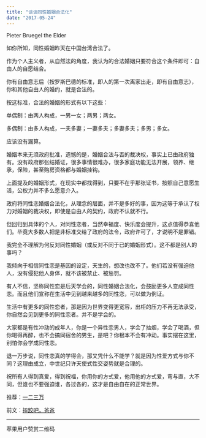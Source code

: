 ```yaml
---
title: "谈谈同性婚姻合法化"
date: "2017-05-24"
---
```


Pieter Bruegel the Elder

如你所知，同性婚姻昨天在中国台湾合法了。

作为个人主义者，从自然法的角度，我认为的合法婚姻只要符合这个条件即可：自由人的自愿结合。

你有自由意志后（按罗斯巴德的标准，即人的第一次离家出走，即有自由意志），你和其他自由人的婚约，就是合法的。

按这标准，合法的婚姻的形式有以下这些：

单偶制：由两人构成，一男一女；两男；两女。

多偶制：由多人构成，一夫多妻；一妻多夫；多妻多夫；多男；多女。

应该没有漏算。

婚姻本来无须政府批准，遗憾的是，婚姻合法与否的裁决权，事实上已由政府独有。没有政府那张结婚证，很多事情很难办，很多家庭功能无法开展，领养、继承，保险，甚至购房资格都与婚姻挂钩。

上面提及的婚姻形式，在现实中都找得到，只要不在乎那张证书，按照自己意愿生活，公权力并不多么愿意介入。

政府将同性恋婚姻合法化，从理念的层面，并不是多好的事，因为这等于承认了权力对婚姻的裁决权，即使是自由人的契约，政府不认就不行。

但回归到具体的个人，对同性恋者，当然幸福度、快乐度会提升，这点值得恭喜他们。毕竟大多数人把是非标准交给了政府的法令，政府许可了，才说明不是罪错。

我完全不理解为何反对同性婚姻（或反对不同于已的婚姻形式）。这不都是别人的事吗？

我倾向于相信同性恋是基因的设定，天生的，想改也改不了。他们若没有强迫他人，没有侵犯他人身体，就不该被禁止、被惩罚。

有人不信，坚称同性恋是后天学会的，同性婚姻合法化，会鼓励更多人变成同性恋。而且他们宣称在生活中见到越来越多的同性恋，可以做为例证。

生活中有更多的同性恋者，那是因为世界变得更宽容，出柜的压力不再无法承受，你自然会见到更多的同性恋者。并不是学会的。

大家都是有性冲动的成年人，你是一个异性恋男人，学会了抽烟，学会了喝酒，但你喝得再醉，也不会搞同宿舍的男生，是吧？你根本不会有冲动。事实摆在这里，别怕你会学成同性恋。

退一万步说，同性恋真的学得会，那又凭什么不能学？就是因为性爱方式与你不同？这理由成立，中世纪只许天使式性交姿势就是合理的。

祝所有人得到真爱，得到祝福，你用你的方式爱，他用他的方式爱，弯与直，大不同，但谁也不要强迫谁，各过各的，这才是自由自在的正常世界。

推荐：[一二三万](http://mp.weixin.qq.com/s?__biz=MjM5NDU0Mjk2MQ==&mid=2651623076&idx=1&sn=8fe2845669409be0a6ea708ec2b7df44&chksm=bd7e0aba8a0983ac8294b74fd745df0091071c47ed3828669b9cb744252d2628e1b02f2cb3e5&scene=21#wechat_redirect)

前文：[摔跤吧，爸爸](http://mp.weixin.qq.com/s?__biz=MjM5NDU0Mjk2MQ==&mid=2651623080&idx=1&sn=3956842fa9302e222b6e2e132f0b4fa0&chksm=bd7e0ab68a0983a02b992d6aa106f761e20c7375a41a1d55e8a0c2439aa816a530060caa3678&scene=21#wechat_redirect)

* * *

苹果用户赞赏二维码
